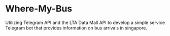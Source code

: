 # Where-My-Bus
Utilizing Telegram API and the LTA Data Mall API to develop a simple service Telegram bot that provides information on bus arrivals in singapore. 
